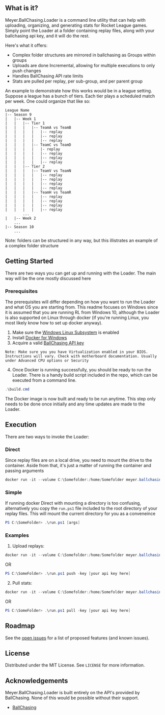 ## What is it?

Meyer.BallChasing.Loader is a command line utility that can help with uploading, organizing, and generating stats for Rocket League games. Simply point the Loader at a folder containing replay files, along with your ballchasing api key, and it will do the rest.

Here's what it offers:
* Complex folder structures are mirrored in ballchasing as Groups within groups
* Uploads are done Incremental, allowing for multiple executions to only push changes
* Handles BallChasing API rate limits
* Stats are pulled per replay, per sub-group, and per parent group

An example to demonstrate how this works would be in a league setting. Suppose a league has a bunch of tiers. Each tier plays a scheduled match per week. One could organize that like so:

```
League Name
|-- Season 9
|   |-- Week 1
|   |   |-- Tier 1
|   |   |   |-- TeamA vs TeamB
|   |   |   |   |-- replay
|   |   |   |   |-- replay
|   |   |   |   |-- replay
|   |   |   |-- TeamC vs TeamD
|   |   |   |   |- replay
|   |   |   |   |-- replay
|   |   |   |   |-- replay
|   |   |   |   |-- replay
|   |   |-- Tier 2
|   |   |   |-- TeamV vs TeamN
|   |   |   |   |-- replay
|   |   |   |   |-- replay
|   |   |   |   |-- replay
|   |   |   |   |-- replay
|   |   |   |-- TeamH vs TeamR
|   |   |   |   |-- replay
|   |   |   |   |-- replay
|   |   |   |   |-- replay
|   |   |   |   |-- replay
        ...
|   |-- Week 2
    ...
|-- Season 10
    ...
```

Note: folders can be structured in any way, but this illistrates an example of a complex folder structure

## Getting Started

There are two ways you can get up and running with the Loader. The main way will be the one mostly discussed here

### Prerequisites

The prerequisites will differ depending on how you want to run the Loader and what OS you are starting from. This readme focuses on Windows since it is assumed that you are running RL from Windows 10, although the Loader is also supported on Linux through docker (if you're running Linux, you most likely know how to set up docker anyway).

1. Make sure the [Windows Linux Subsystem](https://docs.docker.com/docker-for-windows/wsl/#prerequisites) is enabled
2. Install [Docker for Windows](https://download.docker.com/win/stable/Docker%20Desktop%20Installer.exe)
3. Acquire a valid [BallChasing API key](https://ballchasing.com/upload)

```
Note: Make sure you you have Virtualization enabled in your BIOS. Instructions will vary. Check with motherboard documentation. Usually under Advanced CPU options or Security 
```

4. Once Docker is running successfully, you should be ready to run the Loader. There is a handy build script included in the repo, which can be executed from a command line.

```Powershell
.\build.cmd
```

The Docker image is now built and ready to be run anytime. This step only needs to be done once initially and any time updates are made to the Loader.

## Execution

There are two ways to invoke the Loader:

### Direct

Since replay files are on a local drive, you need to mount the drive to the container. Aside from that, it's just a matter of running the container and passing arguments

```Powershell
docker run -it --volume C:\Somefolder:/home/Somefolder meyer.ballchasing.loader:1.0 [args]
```

### Simple

If running docker Direct with mounting a directory is too confusing, alternatively you copy the `run.ps1` file included to the root directory of your replay files. This will mount the current directory for you as a conveneince

```Powershell
PS C:\SomeFolder> .\run.ps1 [args]
```

### Examples

1. Upload replays: 
```Powershell
docker run -it --volume C:\Somefolder:/home/Somefolder meyer.ballchasing.loader:1.0 push -d /home/Test2 -key [your api key here]
```
OR
```Powershell
PS C:\SomeFolder> .\run.ps1 push -key [your api key here]
```

2. Pull stats: 
```Powershell
docker run -it --volume C:\Somefolder:/home/Somefolder meyer.ballchasing.loader:1.0 pull -d /home/Test2 -key [your api key here]
```
OR
```Powershell
PS C:\SomeFolder> .\run.ps1 pull -key [your api key here]
```

## Roadmap

See the [open issues](https://github.com/othneildrew/Best-README-Template/issues) for a list of proposed features (and known issues).

## License

Distributed under the MIT License. See `LICENSE` for more information.

## Acknowledgements
Meyer.BallChasing.Loader is built entirely on the API's provided by BallChasing. None of this would be possible without their support.
* [BallChasing](https://ballchasing.com/)
